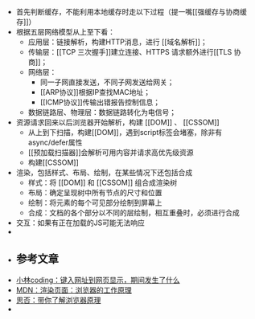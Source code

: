 - 首先判断缓存，不能利用本地缓存时走以下过程（提一嘴[[强缓存与协商缓存]]）
- 根据五层网络模型从上至下看：
	- 应用层：链接解析，构建HTTP消息，进行 [[域名解析]]；
	- 传输层：[[TCP 三次握手]]建立连接、HTTPS 请求额外进行[[TLS 协商]]；
	- 网络层：
		- 同一子网直接发送，不同子网发送给网关；
		- [[ARP协议]]根据IP查找MAC地址；
		- [[ICMP协议]]传输出错报告控制信息；
	- 数据链路层、物理层：数据链路转化为电信号；
- 资源请求回来以后浏览器开始解析，构建 [[DOM]] 、 [[CSSOM]]
	- 从上到下扫描，构建[[DOM]]，遇到script标签会堵塞，除非有async/defer属性
	- [[预加载扫描器]]会解析可用内容并请求高优先级资源
	- 构建[[CSSOM]]
- 渲染，包括样式、布局、绘制，在某些情况下还包括合成
	- 样式：将 [[DOM]] 和 [[CSSOM]] 组合成渲染树
	- 布局：确定呈现树中所有节点的尺寸和位置
	- 绘制：将元素的每个可见部分绘制到屏幕上
	- 合成：文档的各个部分以不同的层绘制，相互重叠时，必须进行合成
- 交互：如果有正在加载的JS可能无法响应
-
- ## 参考文章
- [小林coding：键入网址到网页显示，期间发生了什么](https://www.xiaolincoding.com/network/1_base/what_happen_url.html)
- [MDN：渲染页面：浏览器的工作原理](https://developer.mozilla.org/zh-CN/docs/Web/Performance/How_browsers_work)
- [思否：带你了解浏览器原理](https://segmentfault.com/a/1190000042928793)
-